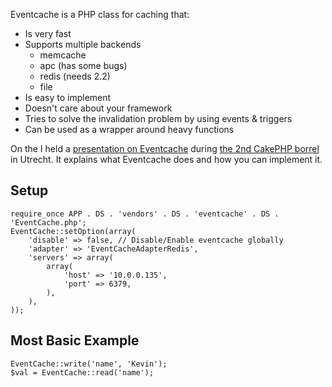 Eventcache is a PHP class for caching that:
 - Is very fast
 - Supports multiple backends
   - memcache
   - apc (has some bugs)
   - redis (needs 2.2)
   - file
 - Is easy to implement
 - Doesn't care about your framework
 - Tries to solve the invalidation problem by using events & triggers
 - Can be used as a wrapper around heavy functions

On the  I held a [presentation on Eventcache](http://www.slideshare.net/kevinvz/eventcache)
during [the 2nd CakePHP borrel](http://www.cake-toppings.com/2010/10/15/venue-of-the-dutch-cakephp-borrel-event-announced/)
in Utrecht.
It explains what Eventcache does and how you can implement it.

## Setup

    require_once APP . DS . 'vendors' . DS . 'eventcache' . DS . 'EventCache.php';
    EventCache::setOption(array(
        'disable' => false, // Disable/Enable eventcache globally
        'adapter' => 'EventCacheAdapterRedis',
        'servers' => array(
            array(
                'host' => '10.0.0.135',
                'port' => 6379,
            ),
        ),
    ));

## Most Basic Example

    EventCache::write('name', 'Kevin');
    $val = EventCache::read('name');


